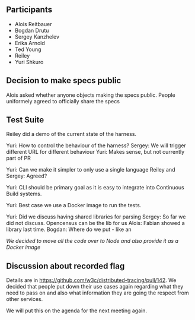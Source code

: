 ## Participants

- Alois Reitbauer
- Bogdan Drutu
- Sergey Kanzhelev
- Erika Arnold
- Ted Young
- Reiley
- Yuri Shkuro



## Decision to make specs public

Alois asked whether anyone objects making the specs public. People uniformely agreed to officially share the specs

## Test Suite

Reiley did a demo of the current state of the harness. 

Yuri: How to control the behaviour of the harness? 
Sergey: We will trigger different URL for different behaviour
Yuri: Makes sense, but not currently part of PR

Yuri: Can we make it simpler to only use a single language
Reiley and Sergey: Agreed?

Yuri: CLI should be primary goal as it is easy to integrate into Continuous Build systems. 

Yuri: Best case we use a Docker image to run the tests. 

Yuri: Did we discuss having shared libraries for parsing
Sergey: So far we did not discuss. Opencensus can be the lib for us
Alois: Fabian showed a library last time. 
Bogdan: Where do we put - like an 

*We decided to move all the code over to Node and also provide it as a Docker image* 

## Discussion about recorded flag

Details are in https://github.com/w3c/distributed-tracing/pull/142. We decided that people put down their use cases again regarding what they need to pass on and also what
information they are going the respect from other services.   

We will put this on the agenda for the next meeting again. 








